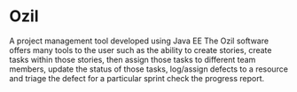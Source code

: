 # Ozil
A project management tool developed using Java EE
The Ozil software offers many tools to the user such as the ability to create stories, 
create tasks within those stories, 
then assign those tasks to different team members, 
update the status of those tasks, 
log/assign defects to a resource and 
triage the defect for a particular sprint
check the progress report.
